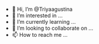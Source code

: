 - 👋 Hi, I’m @Triyaagustina
- 👀 I’m interested in ...
- 🌱 I’m currently learning ...
- 💞️ I’m looking to collaborate on ...
- 📫 How to reach me ...

<!---
Triyaagustina/Triyaagustina is a ✨ special ✨ repository because its `README.md` (this file) appears on your GitHub profile.
You can click the Preview link to take a look at your changes.
--->
